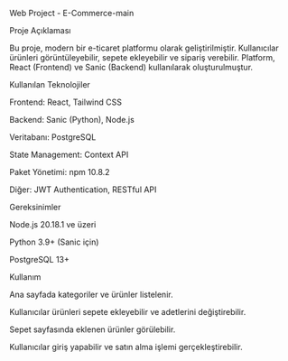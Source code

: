 Web Project - E-Commerce-main

Proje Açıklaması

Bu proje, modern bir e-ticaret platformu olarak geliştirilmiştir. Kullanıcılar ürünleri görüntüleyebilir, sepete ekleyebilir ve sipariş verebilir. Platform, React (Frontend) ve Sanic (Backend) kullanılarak oluşturulmuştur.

Kullanılan Teknolojiler

Frontend: React, Tailwind CSS

Backend: Sanic (Python), Node.js

Veritabanı: PostgreSQL

State Management: Context API

Paket Yönetimi: npm 10.8.2

Diğer: JWT Authentication, RESTful API


Gereksinimler

Node.js 20.18.1 ve üzeri

Python 3.9+ (Sanic için)

PostgreSQL 13+


Kullanım

Ana sayfada kategoriler ve ürünler listelenir.

Kullanıcılar ürünleri sepete ekleyebilir ve adetlerini değiştirebilir.

Sepet sayfasında eklenen ürünler görülebilir.

Kullanıcılar giriş yapabilir ve satın alma işlemi gerçekleştirebilir.
